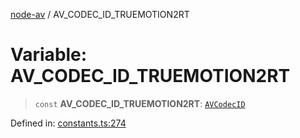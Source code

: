 [node-av](../globals.md) / AV\_CODEC\_ID\_TRUEMOTION2RT

# Variable: AV\_CODEC\_ID\_TRUEMOTION2RT

> `const` **AV\_CODEC\_ID\_TRUEMOTION2RT**: [`AVCodecID`](../type-aliases/AVCodecID.md)

Defined in: [constants.ts:274](https://github.com/seydx/av/blob/f8631fc881b394300b1479f511d55cf1c370a87f/src/constants/constants.ts#L274)
